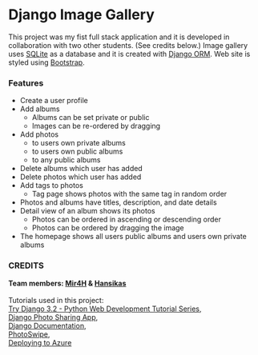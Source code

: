 ﻿# Django Image Gallery

This project was my fist full stack application and it is developed in collaboration with two other students. (See credits below.) Image gallery uses [SQLite](https://www.sqlite.org/index.html) as a database and it is created with [Django ORM](https://opensource.com/article/17/11/django-orm). Web site is styled using [Bootstrap](https://getbootstrap.com/).

### Features

* Create a user profile
* Add albums
  * Albums can be set private or public
  * Images can be re-ordered by dragging
* Add photos
  * to users own private albums
  * to users own public albums
  * to any public albums
* Delete albums which user has added
* Delete photos which user has added
* Add tags to photos
  * Tag page shows photos with the same tag in random order
* Photos and albums have titles, description, and date details
* Detail view of an album shows its photos
  * Photos can be ordered in ascending or descending order
  * Photos can be ordered by dragging the image
* The homepage shows all users public albums and users own private albums

### CREDITS
**Team members: [Mir4H](https://github.com/Mir4H) & [Hansikas](https://github.com/hansikas)**  
<br>
Tutorials used in this project:  
[Try Django 3.2 - Python Web Development Tutorial Series](https://www.youtube.com/playlist?list=PLEsfXFp6DpzRMby_cSoWTFw8zaMdTEXgL),  
[Django Photo Sharing App](https://github.com/hansikas),  
[Django Documentation](https://docs.djangoproject.com/en/3.2/topics/auth/default/),  
[PhotoSwipe](https://photoswipe.com/),  
[Deploying to Azure](https://www.youtube.com/watch?v=D6Wyk9q2JM0)
